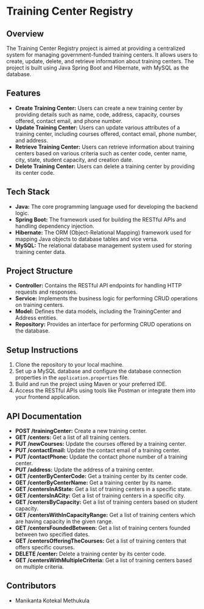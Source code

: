 # Training Center Registry

## Overview
The Training Center Registry project is aimed at providing a centralized system for managing government-funded training centers. It allows users to create, update, delete, and retrieve information about training centers. The project is built using Java Spring Boot and Hibernate, with MySQL as the database.

## Features
- **Create Training Center:** Users can create a new training center by providing details such as name, code, address, capacity, courses offered, contact email, and phone number.
- **Update Training Center:** Users can update various attributes of a training center, including courses offered, contact email, phone number, and address.
- **Retrieve Training Center:** Users can retrieve information about training centers based on various criteria such as center code, center name, city, state, student capacity, and creation date.
- **Delete Training Center:** Users can delete a training center by providing its center code.

## Tech Stack
- **Java:** The core programming language used for developing the backend logic.
- **Spring Boot:** The framework used for building the RESTful APIs and handling dependency injection.
- **Hibernate:** The ORM (Object-Relational Mapping) framework used for mapping Java objects to database tables and vice versa.
- **MySQL:** The relational database management system used for storing training center data.

## Project Structure
- **Controller:** Contains the RESTful API endpoints for handling HTTP requests and responses.
- **Service:** Implements the business logic for performing CRUD operations on training centers.
- **Model:** Defines the data models, including the TrainingCenter and Address entities.
- **Repository:** Provides an interface for performing CRUD operations on the database.

## Setup Instructions
1. Clone the repository to your local machine.
2. Set up a MySQL database and configure the database connection properties in the `application.properties` file.
3. Build and run the project using Maven or your preferred IDE.
4. Access the RESTful APIs using tools like Postman or integrate them into your frontend application.

## API Documentation
- **POST /trainingCenter:** Create a new training center.
- **GET /centers:** Get a list of all training centers.
- **PUT /newCourses:** Update the courses offered by a training center.
- **PUT /contactEmail:** Update the contact email of a training center.
- **PUT /contactPhone:** Update the contact phone number of a training center.
- **PUT /address:** Update the address of a training center.
- **GET /centerByCenterCode:** Get a training center by its center code.
- **GET /centerByCenterName:** Get a training center by its name.
- **GET /centersInAState:** Get a list of training centers in a specific state.
- **GET /centersInACity:** Get a list of training centers in a specific city.
- **GET /centersByCapacity:** Get a list of training centers based on student capacity.
- **GET /centersWithInCapacityRange:** Get a list of training centers which are having capacity in the given range.
- **GET /centersFoundedBetween:** Get a list of training centers founded between two specified dates.
- **GET /centersOfferingTheCourses:** Get a list of training centers that offers specific courses.
- **DELETE /center:** Delete a training center by its center code.
- **GET /centersWithMultipleCriteria:** Get a list of training centers based on multiple criteria.

## Contributors
- Manikanta Kotekal Methukula

